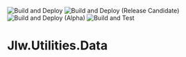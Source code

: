 ![Build and Deploy](https://github.com/JasonLWalker/Jlw.Utilities.Data/workflows/Build%20and%20Deploy/badge.svg?branch=primary)
![Build and Deploy (Release Candidate)](https://github.com/JasonLWalker/Jlw.Utilities.Data/workflows/Build%20and%20Deploy%20(Release%20Candidate)/badge.svg)
![Build and Deploy (Alpha)](https://github.com/JasonLWalker/Jlw.Utilities.Data/workflows/Build%20and%20Deploy%20(Alpha)/badge.svg)
![Build and Test](https://github.com/JasonLWalker/Jlw.Utilities.Data/workflows/Build%20and%20Test/badge.svg)

# Jlw.Utilities.Data
